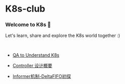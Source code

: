 # K8s-club

### Welcome to K8s 👋

Let's learn, share and explore the K8s world together :)

<br>

- [QA to Understand K8s](https://github.com/k8s-club/k8s-club/blob/master/QA%20to%20Understand%20K8s.md)

- [Controller 设计概要](https://github.com/k8s-club/k8s-club/tree/master/controller/README.md)

- [Informer机制-DeltaFIFO初探](https://github.com/k8s-club/k8s-club/blob/master/article/Informer机制%20-%20DeltaFIFO初探.md)

